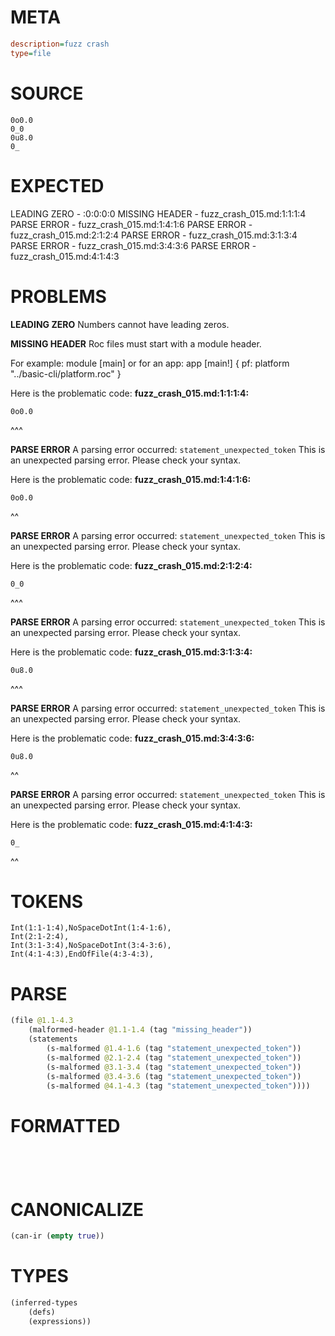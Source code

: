 # META
~~~ini
description=fuzz crash
type=file
~~~
# SOURCE
~~~roc
0o0.0
0_0
0u8.0
0_
~~~
# EXPECTED
LEADING ZERO - :0:0:0:0
MISSING HEADER - fuzz_crash_015.md:1:1:1:4
PARSE ERROR - fuzz_crash_015.md:1:4:1:6
PARSE ERROR - fuzz_crash_015.md:2:1:2:4
PARSE ERROR - fuzz_crash_015.md:3:1:3:4
PARSE ERROR - fuzz_crash_015.md:3:4:3:6
PARSE ERROR - fuzz_crash_015.md:4:1:4:3
# PROBLEMS
**LEADING ZERO**
Numbers cannot have leading zeros.

**MISSING HEADER**
Roc files must start with a module header.

For example:
        module [main]
or for an app:
        app [main!] { pf: platform "../basic-cli/platform.roc" }

Here is the problematic code:
**fuzz_crash_015.md:1:1:1:4:**
```roc
0o0.0
```
^^^


**PARSE ERROR**
A parsing error occurred: `statement_unexpected_token`
This is an unexpected parsing error. Please check your syntax.

Here is the problematic code:
**fuzz_crash_015.md:1:4:1:6:**
```roc
0o0.0
```
   ^^


**PARSE ERROR**
A parsing error occurred: `statement_unexpected_token`
This is an unexpected parsing error. Please check your syntax.

Here is the problematic code:
**fuzz_crash_015.md:2:1:2:4:**
```roc
0_0
```
^^^


**PARSE ERROR**
A parsing error occurred: `statement_unexpected_token`
This is an unexpected parsing error. Please check your syntax.

Here is the problematic code:
**fuzz_crash_015.md:3:1:3:4:**
```roc
0u8.0
```
^^^


**PARSE ERROR**
A parsing error occurred: `statement_unexpected_token`
This is an unexpected parsing error. Please check your syntax.

Here is the problematic code:
**fuzz_crash_015.md:3:4:3:6:**
```roc
0u8.0
```
   ^^


**PARSE ERROR**
A parsing error occurred: `statement_unexpected_token`
This is an unexpected parsing error. Please check your syntax.

Here is the problematic code:
**fuzz_crash_015.md:4:1:4:3:**
```roc
0_
```
^^


# TOKENS
~~~zig
Int(1:1-1:4),NoSpaceDotInt(1:4-1:6),
Int(2:1-2:4),
Int(3:1-3:4),NoSpaceDotInt(3:4-3:6),
Int(4:1-4:3),EndOfFile(4:3-4:3),
~~~
# PARSE
~~~clojure
(file @1.1-4.3
	(malformed-header @1.1-1.4 (tag "missing_header"))
	(statements
		(s-malformed @1.4-1.6 (tag "statement_unexpected_token"))
		(s-malformed @2.1-2.4 (tag "statement_unexpected_token"))
		(s-malformed @3.1-3.4 (tag "statement_unexpected_token"))
		(s-malformed @3.4-3.6 (tag "statement_unexpected_token"))
		(s-malformed @4.1-4.3 (tag "statement_unexpected_token"))))
~~~
# FORMATTED
~~~roc




~~~
# CANONICALIZE
~~~clojure
(can-ir (empty true))
~~~
# TYPES
~~~clojure
(inferred-types
	(defs)
	(expressions))
~~~
